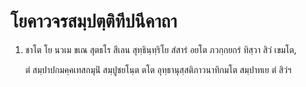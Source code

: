 <h1>โยคาวจรสมฺปตฺติทีปนีคาถา</h1>
<ol>
<li>
ชาโต โย นวเม ขเณ สุตธโร สีเลน สุทฺธินฺทฺริโย สํสารํ อยโต ภวกฺกยกรํ ทิสฺวา สิวํ เขมโต,  
  
ตํ สมฺปาปกมคฺคเทสกมุนิํ สมฺปูชยโนฺต ตโต อุทฺธานุสฺสติภาวนาทิกมโต สมฺปาทเย ตํ สิวํฯ  
</li>
  
  
  
  
  